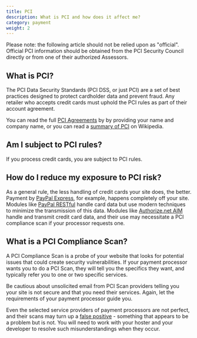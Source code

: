 ```yaml
---
title: PCI 
description: What is PCI and how does it affect me?
category: payment
weight: 2
---
```


Please note: the following article should not be relied upon as "official". Official PCI information should be obtained from the PCI Security Council directly or from one of their authorized Assessors.

## What is PCI? 

The PCI Data Security Standards (PCI DSS, or just PCI) are a set of best practices designed to protect cardholder data and prevent fraud.  Any retailer who accepts credit cards must uphold the PCI rules as part of their account agreement.

You can read the full [PCI Agreements](https://docs-prv.pcisecuritystandards.org/PCI%20DSS/Standard/PCI-DSS-v4_0.pdf) by by providing your name and company name, or you can read a [summary of PCI](https://en.wikipedia.org/wiki/Payment_Card_Industry_Data_Security_Standard) on Wikipedia. 

## Am I subject to PCI rules? 

If you process credit cards, you are subject to PCI rules. 

## How do I reduce my exposure to PCI risk? 

As a general rule, the less handling of credit cards your site does, the better.  Payment by [PayPal Express](/user/payment/paypal_express_checkout/), for example, happens completely off your site.  Modules like [PayPal RESTful](/user/payment/paypal_restful/) handle card data but use modern techniques to minimize the transmission of this data.  Modules like [Authorize.net AIM](/user/payment/authorizenet_aim/) handle and transmit credit card data, and their use may necessitate a PCI compliance scan if your processor requests one. 

## What is a PCI Compliance Scan? 

A PCI Compliance Scan is a probe of your website that looks for potential issues that could create security vulnerabilities.  If your payment processor wants you to do a PCI Scan, they will tell you the specifics they want, and typically refer you to one or two specific services.  

Be cautious about unsolicited email from PCI Scan providers telling you your site is not secure and that you need their services.  Again, let the requirements of your payment processor guide you.

Even the selected service providers of payment processors are not perfect, and their scans may turn up a [false positive](https://en.wikipedia.org/wiki/False_positives_and_false_negatives) - something that appears to be a problem but is not.  You will need to work with your hoster and your developer to resolve such misunderstandings when they occur. 

